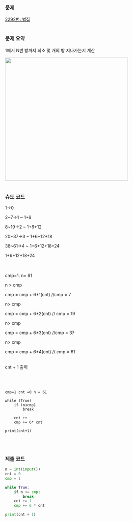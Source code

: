 ### 문제

[2292번: 벌집](https://www.acmicpc.net/problem/2292)
<br><br>
### 문제 요약

1에서 N번 방까지 최소 몇 개의 방 지나가는지 계산



<img src="https://postfiles.pstatic.net/MjAyMzAyMThfNTEg/MDAxNjc2NzI5NTI1NDU5.E-CSXkuXXimHmqKw_kvkDjk3XpwWtlk34QptujjWzdAg.E_90EtfRbG8GnytK8F9B4vIbH3G2yc1VHusF4LonP3og.PNG.loveanna1207/image.png?type=w773" width="400" height="400"/>
<br><br>

### 슈도 코드

1→0

2~7→1    ~ 1+6

8~19→2     ~ 1+6+12

20~37→3   ~ 1+6+12+18

38~61→4  ~ 1+6+12+18+24  

1+6+12+18+24
<br><br><br>

cmp=1.    n= 61

n > cmp

cmp = cmp + 6*1(cnt)  //cmp = 7

n> cmp

cmp = cmp + 6*2(cnt) // cmp = 19

n> cmp

cmp = cmp + 6*3(cnt) //cmp = 37

n> cmp

cmp = cmp + 6*4(cnt) // cmp = 61
<br><br>

cnt + 1 출력
<br><br><br><br>
```
cmp=1 cnt =0 n = 61

while (True)
	if (n≤cmp)
		break

	cnt ++
	cmp += 6* cnt

print(cnt+1)
```
<br><br>
### 제출 코드

```python
n = int(input())
cnt = 0
cmp = 1

while True:
    if n <= cmp:
        break
    cnt += 1
    cmp += 6 * cnt

print(cnt + 1)
```